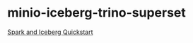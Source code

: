 # minio-iceberg-trino-superset

[Spark and Iceberg Quickstart](https://iceberg.apache.org/spark-quickstart/#spark-and-iceberg-quickstart)
